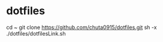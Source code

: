 dotfiles
========
cd ~
git clone https://github.com/chuta0915/dotfiles.git
sh -x ./dotfiles/dotfilesLink.sh
